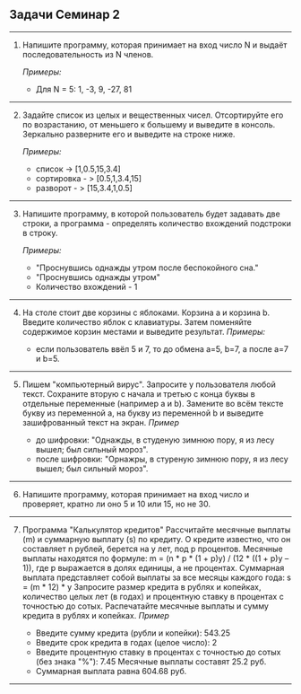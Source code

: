 ## Задачи Семинар 2
---
1. Напишите программу, которая принимает на вход число N и выдаёт последовательность из N членов.

    *Примеры:*

    * Для N = 5: 1, -3, 9, -27, 81
---    
2. Задайте список из целых и вещественных чисел. Отсортируйте его по возрастанию, от меньшего к большему и выведите в консоль. Зеркально разверните его и выведите на строке ниже.

    *Примеры:*

    * список -> [1,0.5,15,3.4]
    * сортировка - > [0.5,1,3.4,15]
    * разворот - > [15,3.4,1,0.5]
---
3. Напишите программу, в которой пользователь будет задавать две строки, а программа - определять количество вхождений подстроки в строку.

    *Примеры:*

    * "Проснувшись однажды утром после беспокойного сна."
    * "Проснувшись однажды утром"
    * Количество вхождений - 1
---
4. На столе стоит две корзины с яблоками. Корзина a и корзина b. Введите количество яблок с клавиатуры. Затем поменяйте содержимое корзин местами и выведите результат.
    *Примеры:*

    * если пользователь ввёл 5 и 7, то до обмена a=5, b=7, а после a=7 и b=5.
---
5. Пишем "компьютерный вирус". Запросите у пользователя любой текст. Сохраните вторую с начала и третью с конца буквы в отдельные переменные (например a и b). Замените во всём тексте букву из переменной a, на букву из переменной b и выведите зашифрованный текст на экран. 
    *Пример*

    * до шифровки: "Однажды, в студеную зимнюю пору, я из лесу вышел; был сильный мороз". 
    * после шифровки: "Орнажры, в стуреную зимнюю пору, я из лесу вышел; был сильный мороз".
---
6. Напишите программу, которая принимает на вход число и проверяет, кратно ли оно 5 и 10 или 15, но не 30.
---
7. Программа "Калькулятор кредитов" Рассчитайте месячные выплаты (m) и суммарную выплату (s) по кредиту. О кредите известно, что он составляет n рублей, берется на y лет, под p процентов. Месячные выплаты находятся по формуле: m = (n * p * (1 + p)y) / (12 * ((1 + p)y – 1)), где p выражается в долях единицы, а не процентах. Суммарная выплата представляет собой выплаты за все месяцы каждого года: s = (m * 12) * y Запросите размер кредита в рублях и копейках, количество целых лет (в годах) и процентную ставку в процентах с точностью до сотых. Распечатайте месячные выплаты и сумму кредита в рублях и копейках.
    *Пример*

    * Введите сумму кредита (рубли и копейки): 543.25
    * Введите срок кредита в годах (целое число): 2
    * Введите процентную ставку в процентах с точностью до сотых (без знака "%"): 7.45 Месячные выплаты составят 25.2 руб. 
    * Суммарная выплата равна 604.68 руб.
---